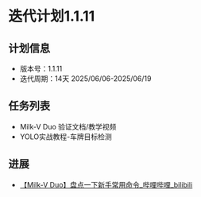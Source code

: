 # 迭代计划1.1.11

## 计划信息

- 版本号：1.1.11
- 迭代周期：14天 2025/06/06-2025/06/19

## 任务列表

- Milk-V Duo 验证文档/教学视频
- YOLO实战教程-车牌目标检测


## 进展
- [【Milk-V Duo】盘点一下新手常用命令_哔哩哔哩_bilibili](https://www.bilibili.com/video/BV1eVTrzgEkQ/?spm_id_from=333.1387.homepage.video_card.click&vd_source=417238cd96b1b549d14bcb35a9da3cf0)
